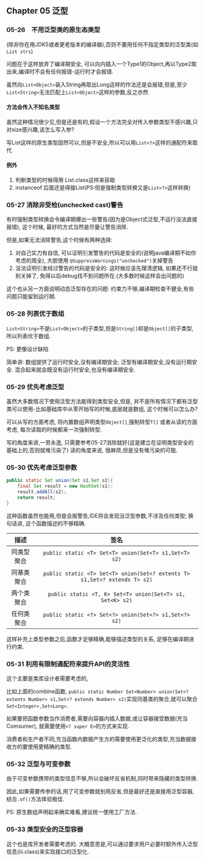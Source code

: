 ## Chapter 05 泛型

### 05-26　不用泛型类的原生态类型

(除非你在用JDK5或者更老版本的编译器),否则不要用任何不指定类型的泛型类(如`List strs`)

问题在于这样放弃了编译期安全, 可以向内插入一个Type1的Object,再以Type2取出来,编译时不会有任何报错-运行时才会报错.

虽然向`List<Object>`装入String再取出Long这样的作法还是会报错,但是,至少`List<String>`无法匹配上`List<Object>`这样的参数,反之亦然

#### 方法会传入不知名类型

虽然这种情况很少见,但是还是有的,假设一个方法完全对传入参数类型不感兴趣,只对size感兴趣,该怎么写入参?

写List这样的原生类型固然可以,但是不安全,所以可以用`List<?>`这样的通配符来取代

#### 例外

1. 判断类型的时候得用 List.class这样来获取
2. instanceof 后面还是得接List(PS:但是强制类型转换又是`List<?>`这样转换)

### 05-27 消除非受检(unchecked cast)警告

有时强制类型转换会令编译期爆出一些警告(因为是Object式泛型,不运行没法直接报错), 这个时候, 最好的方式当然是尽量让警告消除.

但是,如果无法消除警告,这个时候有两种选择: 

1. 对自己实力有自信, 可以证明引发警告的代码是安全的(说明java编译期不如你考虑的周全), 大胆使用 `@SuppressWarnings("unchecked")`关掉警告
2. 没法证明引发经过警告的代码是安全的: 这时候应该先理清逻辑, 如果还不行就别关掉了, 免得以后debug找不到问题所在.(大多数时候这样会出问题的)

这个也从另一方面说明动态泛型存在的问题: 约束力不够,编译期检查不健全,有些问题只能留到运行期.

### 05-28 列表优于数组

`List<String>`不是`List<Object>`的子类型,但是`String[]`却是`Object[]`的子类型,所以列表优于数组.

PS: 更像设计缺陷

简单讲: 数组提供了运行时安全,没有编译期安全; 泛型有编译期安全,没有运行期安全. 混合起来就会既没有运行时安全,也没有编译期安全.

### 05-29 优先考虑泛型

虽然大多数情况下使用泛型方法能得到类型安全,但是, 并不是所有情况下都有泛型类可以使用-比如基础库中从零开始写的时候,底层就是数组, 这个时候可以怎么办?

可以从写的方面考虑, 将内置数组声明类型`Object[]`,强制转型`T[]`
或者从读的方面考虑, 每次读取的时候都来一次强制转型.

写的角度来讲,一劳永逸, 只需要参考05-27消除就好(这是建立在证明类型安全的基础上的,否则就堆污染了)
读的角度来说, 很麻烦,但是没有堆污染的可能.

### 05-30 优先考虑泛型参数

``` java
public static Set union(Set s1,Set s2){
    final Set result = new HashSet(s1);
    result.addAll(s2);
    return result;
}
```

这种函数虽然也能用,但是会报警告,IDE将会发现没泛型参数,不涉及任何类型; 换句话讲, 这个函数描述的不够精确.

|    描述    |                                   签名                                    |
| :--------: | :-----------------------------------------------------------------------: |
| 同类型聚合 |           `public static <T> Set<T> union(Set<T> s1,Set<T> s2)`           |
| 同基类聚合 | `public static <T> Set<T> union(Set<? extents T> s1,Set<? extends T> s2)` |
| 两个类聚合 |         `public static <T, K> Set<T> union(Set<T> s1, Set<K> s2)`         |
| 任何类聚合 |           `public static <?> Set<?> union(Set<?> s1,Set<?> s2)`           |

这样补充上类型参数之后,函数才足够精确,能够描述类型的关系, 足够在编译期进行约束.


### 05-31 利用有限制通配符来提升API的灵活性

这个主要是类库设计者需要考虑的,

比如上面的combine函数, `public static Number Set<Number> union(Set<? extents Number> s1,Set<? extends Number> s2)`实现同基类的聚合,就可以聚合`Set<Integer>,Set<Long>`.

如果要把函数参数当作消费者,需要向容器内插入数据,或让容器接受数据(充当Comsumer), 就需要使用`<? super E>`的方式来实现.

消费者和生产者不同,充当函数内数据产生方的需要使用更泛化的类型,充当数据接收方的要使用更精确的类型.

### 05-32 泛型与可变参数

由于可变参数携带的类型信息不够,所以会破坏反省机制,同时带来隐藏的类型转换.

因此,如果需要传参的话,用了可变参数就别用反省,但是最好还是直接用泛型容器,结合`.of()`方法体验极佳.

PS: 原生数组声明起来确实难看,建议统一使用工厂方法.

### 05-33 类型安全的泛型容器

这个也是库开发者需要考虑的. 大概意思是,可以通过要求用户必要时额外传入泛型信息(iii.class)来实现接口的泛型化.